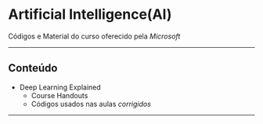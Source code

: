 # Artificial Intelligence(AI)

 Códigos e Material do curso oferecido pela *Microsoft*

----
## Conteúdo

* Deep Learning Explained
	* Course Handouts
	* Códigos usados nas aulas *corrigidos*


	

---

